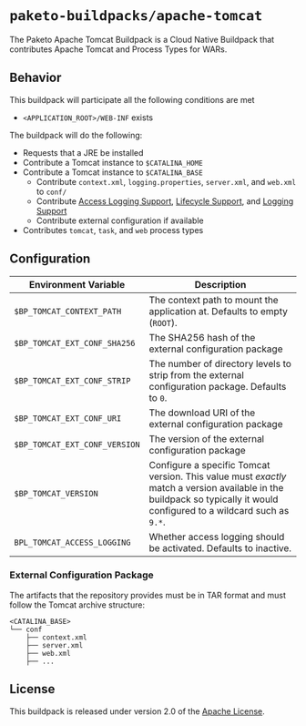 # `paketo-buildpacks/apache-tomcat`
The Paketo Apache Tomcat Buildpack is a Cloud Native Buildpack that contributes Apache Tomcat and Process Types for WARs.

## Behavior
This buildpack will participate all the following conditions are met

* `<APPLICATION_ROOT>/WEB-INF` exists

The buildpack will do the following:

* Requests that a JRE be installed
* Contribute a Tomcat instance to `$CATALINA_HOME`
* Contribute a Tomcat instance to `$CATALINA_BASE`
  * Contribute `context.xml`, `logging.properties`, `server.xml`, and `web.xml` to `conf/`
  * Contribute [Access Logging Support][als], [Lifecycle Support][lcs], and [Logging Support][lgs]
  * Contribute external configuration if available
* Contributes `tomcat`, `task`, and `web` process types

[als]: https://github.com/cloudfoundry/java-buildpack-support/tree/master/tomcat-access-logging-support
[lcs]: https://github.com/cloudfoundry/java-buildpack-support/tree/master/tomcat-lifecycle-support
[lgs]: https://github.com/cloudfoundry/java-buildpack-support/tree/master/tomcat-logging-support

## Configuration
| Environment Variable | Description
| -------------------- | -----------
| `$BP_TOMCAT_CONTEXT_PATH` | The context path to mount the application at.  Defaults to empty (`ROOT`).
| `$BP_TOMCAT_EXT_CONF_SHA256` | The SHA256 hash of the external configuration package
| `$BP_TOMCAT_EXT_CONF_STRIP` | The number of directory levels to strip from the external configuration package.  Defaults to `0`.
| `$BP_TOMCAT_EXT_CONF_URI` | The download URI of the external configuration package
| `$BP_TOMCAT_EXT_CONF_VERSION` | The version of the external configuration package
| `$BP_TOMCAT_VERSION` |  Configure a specific Tomcat version.  This value must _exactly_ match a version available in the buildpack so typically it would configured to a wildcard such as `9.*`.
| `BPL_TOMCAT_ACCESS_LOGGING` | Whether access logging should be activated.  Defaults to inactive.

### External Configuration Package
The artifacts that the repository provides must be in TAR format and must follow the Tomcat archive structure:

```
<CATALINA_BASE>
└── conf
    ├── context.xml
    ├── server.xml
    ├── web.xml
    ├── ...
```

## License
This buildpack is released under version 2.0 of the [Apache License][a].

[a]: http://www.apache.org/licenses/LICENSE-2.0
